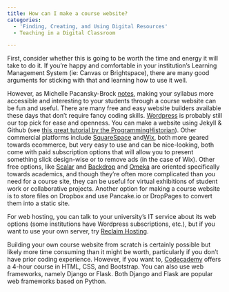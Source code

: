 ```yaml
---
title: How can I make a course website?
categories:
  - 'Finding, Creating, and Using Digital Resources'
  - Teaching in a Digital Classroom

---
```

First, consider whether this is going to be worth the time and energy it will take to do it. If you’re happy and comfortable in your institution’s Learning Management System (ie: Canvas or Brightspace), there are many good arguments for sticking with that and learning how to use it well.

However, as Michelle Pacansky-Brock [notes](https://www.google.com/url?q=https://brocansky.com/2014/08/the-liquid-syllabus-are-you-ready.html&sa=D&source=editors&ust=1649984699353681&usg=AOvVaw2lWAtHqAl_DxWjuto2v8de), making your syllabus more accessible and interesting to your students through a course website can be fun and useful. There are many free and easy website builders available these days that don’t require fancy coding skills. [Wordpress](https://www.google.com/url?q=https://wordpress.org/&sa=D&source=editors&ust=1649984699354003&usg=AOvVaw0zmpbHDrqgUk0U0aefaFOV) is probably still our top pick for ease and openness. You can make a website using Jekyll & Github (see [this great tutorial by the ProgrammingHistorian](https://www.google.com/url?q=https://programminghistorian.org/en/lessons/building-static-sites-with-jekyll-github-pages&sa=D&source=editors&ust=1649984699354375&usg=AOvVaw0bGuVg4vwqp3fHO-vJyzrA)). Other commercial platforms include [SquareSpace](https://www.google.com/url?q=https://www.squarespace.com/&sa=D&source=editors&ust=1649984699354630&usg=AOvVaw3oa0w8vST7Iizb-6QQngUj) and[Wix](https://www.google.com/url?q=https://www.wix.com/&sa=D&source=editors&ust=1649984699354884&usg=AOvVaw0i5dljhpnpky1E0F00wPMo), both more geared towards ecommerce, but very easy to use and can be nice-looking, both come with paid subscription options that will allow you to present something slick design-wise or to remove ads (in the case of Wix). Other free options, like [Scalar](https://www.google.com/url?q=https://scalar.me/anvc/&sa=D&source=editors&ust=1649984699355129&usg=AOvVaw2OvGvJe44LGw-zExKaafMy) and [Backdrop](https://www.google.com/url?q=https://backdropcms.org/&sa=D&source=editors&ust=1649984699355346&usg=AOvVaw3c1lksVjM8Rq_4ClSb3ki1) and [Omeka](https://www.google.com/url?q=https://omeka.org/&sa=D&source=editors&ust=1649984699355547&usg=AOvVaw0psBfyXXfnes7S0j4kNHG6) are oriented specifically towards academics, and though they’re often more complicated than you need for a course site, they can be useful for virtual exhibitions of student work or collaborative projects. Another option for making a course website is to store files on Dropbox and use Pancake.io or DropPages to convert them into a static site.

For web hosting, you can talk to your university’s IT service about its web options (some institutions have Wordpress subscriptions, etc.), but if you want to use your own server, try [Reclaim Hosting](https://www.google.com/url?q=https://reclaimhosting.com/&sa=D&source=editors&ust=1649984699356355&usg=AOvVaw06GDdTaqsKxJEP2zdrjWJB).

Building your own course website from scratch is certainly possible but likely more time consuming than it might be worth, particularly if you don’t have prior coding experience. However, if you want to, [Codecademy](https://www.google.com/url?q=https://www.codecademy.com/learn/make-a-website&sa=D&source=editors&ust=1649984699357062&usg=AOvVaw1r2uM_EOAyKzE6cNWDClqY) offers a 4-hour course in HTML, CSS, and Bootstrap. You can also use web frameworks, namely Django or Flask. Both Django and Flask are popular web frameworks based on Python.